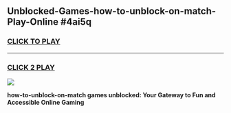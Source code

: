 
## Unblocked-Games-how-to-unblock-on-match-Play-Online #4ai5q
<h3>
<a href="https://news.freeplayer.one?title=how-to-unblock-on-match&ref=3">CLICK TO PLAY</a></h3>
<hr>

<h3>
<a href="https://news.freeplayer.one?title=how-to-unblock-on-match&ref=3">CLICK 2 PLAY</a>
  
</h3>

<a href="https://news.freeplayer.one?title=how-to-unblock-on-match&ref=3"><img src="https://clearcache.store/games.png"></a>


**how-to-unblock-on-match games unblocked: Your Gateway to Fun and Accessible Online Gaming**
